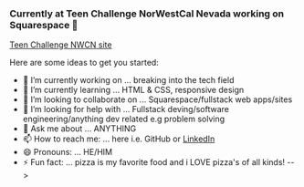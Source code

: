 ### Currently at Teen Challenge NorWestCal Nevada working on Squarespace 👋
[Teen Challenge NWCN site](https://www.teenchallenge.net/)

Here are some ideas to get you started:

- 🔭 I’m currently working on ... breaking into the tech field
- 🌱 I’m currently learning ... HTML & CSS, responsive design
- 👯 I’m looking to collaborate on ... Squarespace/fullstack web apps/sites
- 🤔 I’m looking for help with ... Fullstack deving/software engineering/anything dev related e.g problem solving
- 💬 Ask me about ... ANYTHING
- 📫 How to reach me: ... here i.e. GitHub or [LinkedIn](https://www.linkedin.com/in/david-e-alvarez/)
- 😄 Pronouns: ... HE/HIM
- ⚡ Fun fact: ... pizza is my favorite food and i LOVE pizza's of all kinds!
-->
